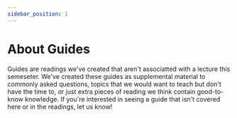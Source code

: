 ```yaml
---
sidebar_position: 1
---
```


# About Guides

Guides are readings we've created that aren't associatted with a lecture this semeseter. We've created these guides as supplemental material to commonly asked questions, topics that we would want to teach but don't have the time to, or just extra pieces of reading we think contain good-to-know knowledge. If you're interested in seeing a guide that isn't covered here or in the readings, let us know!
